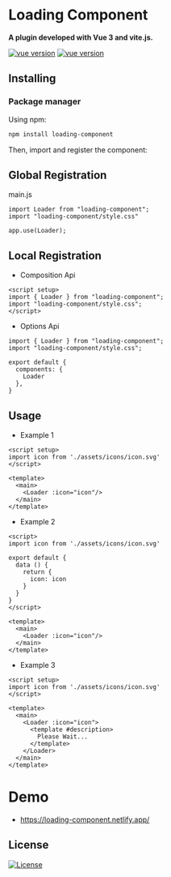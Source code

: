 # Loading Component 

**A plugin developed with Vue 3 and vite.js.**

<p align="center">

[![vue version](https://img.shields.io/npm/v/loading-component.svg)](https://www.npmjs.com/package/loading-componentr)
[![vue version](https://img.shields.io/badge/vue-3.2-brightgreen.svg)](https://www.npmjs.com/package/loading-componentr)

</p>


## Installing

### Package manager

Using npm:

```bash
npm install loading-component
```

Then, import and register the component:


## Global Registration

main.js
```
import Loader from "loading-component";
import "loading-component/style.css"

app.use(Loader);
```

## Local Registration

* Composition Api

```
<script setup>
import { Loader } from "loading-component";
import "loading-component/style.css";
</script>
```

* Options Api
```
import { Loader } from "loading-component";
import "loading-component/style.css";

export default {
  components: {
    Loader
  },
}
```


## Usage
* Example 1 
```
<script setup>
import icon from './assets/icons/icon.svg'
</script>

<template>
  <main>
    <Loader :icon="icon"/> 
  </main>
</template>
```

* Example 2

```
<script>
import icon from './assets/icons/icon.svg'

export default {
  data () {
    return {
      icon: icon
    }
  }
}
</script>

<template>
  <main>
    <Loader :icon="icon"/> 
  </main>
</template>
```

* Example 3

```
<script setup>
import icon from './assets/icons/icon.svg'
</script>

<template>
  <main>
    <Loader :icon="icon">
      <template #description>
        Please Wait...
      </template>
    </Loader>
  </main>
</template>
```


# Demo
* https://loading-component.netlify.app/ 

## License
[![License](https://img.shields.io/badge/LICENSE-GPL--3.0-orange)](https://github.com/mustafadalga/loading-component/blob/main/LICENSE)